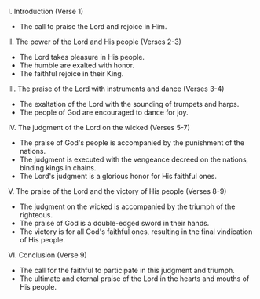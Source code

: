 I. Introduction (Verse 1)
- The call to praise the Lord and rejoice in Him.

II. The power of the Lord and His people (Verses 2-3)
- The Lord takes pleasure in His people.
- The humble are exalted with honor.
- The faithful rejoice in their King.

III. The praise of the Lord with instruments and dance (Verses 3-4)
- The exaltation of the Lord with the sounding of trumpets and harps.
- The people of God are encouraged to dance for joy.
 
IV. The judgment of the Lord on the wicked (Verses 5-7)
- The praise of God's people is accompanied by the punishment of the nations.
- The judgment is executed with the vengeance decreed on the nations, binding kings in chains.
- The Lord's judgment is a glorious honor for His faithful ones.

V. The praise of the Lord and the victory of His people (Verses 8-9)
- The judgment on the wicked is accompanied by the triumph of the righteous.
- The praise of God is a double-edged sword in their hands.
- The victory is for all God's faithful ones, resulting in the final vindication of His people.

VI. Conclusion (Verse 9)
- The call for the faithful to participate in this judgment and triumph.
- The ultimate and eternal praise of the Lord in the hearts and mouths of His people.